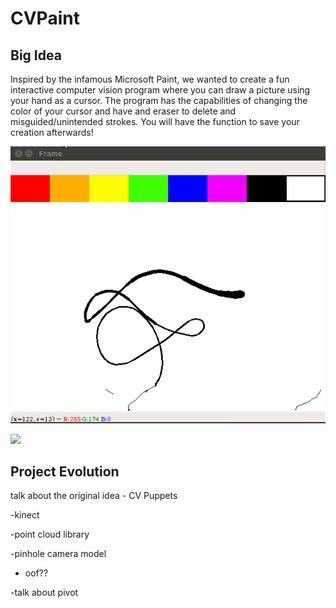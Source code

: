 # CVPaint

## Big Idea
Inspired by the infamous Microsoft Paint, we wanted to create a fun interactive computer vision program where you can draw a picture using your hand as a cursor. The program has the capabilities of changing the color of your cursor and have and eraser to delete and misguided/unintended strokes. You will have the function to save your creation afterwards!

![](https://raw.githubusercontent.com/noahdsouza/CVPaint/master/docs/images/cvpaintgif.gif)

![](https://raw.githubusercontent.com/noahdsouza/CVPaint/master/docs/images/cvpaintnorect.gif)

## Project Evolution
talk about the original idea - CV Puppets

-kinect

-point cloud library

-pinhole camera model

- oof??

-talk about pivot

